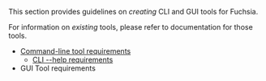 This section provides guidelines on *creating* CLI and GUI tools for
Fuchsia.

For information on *existing* tools, please refer to documentation for those
tools.

- [Command-line tool requirements](cli.md)
    - [CLI --help requirements](cli_help.md)
- GUI Tool requirements
